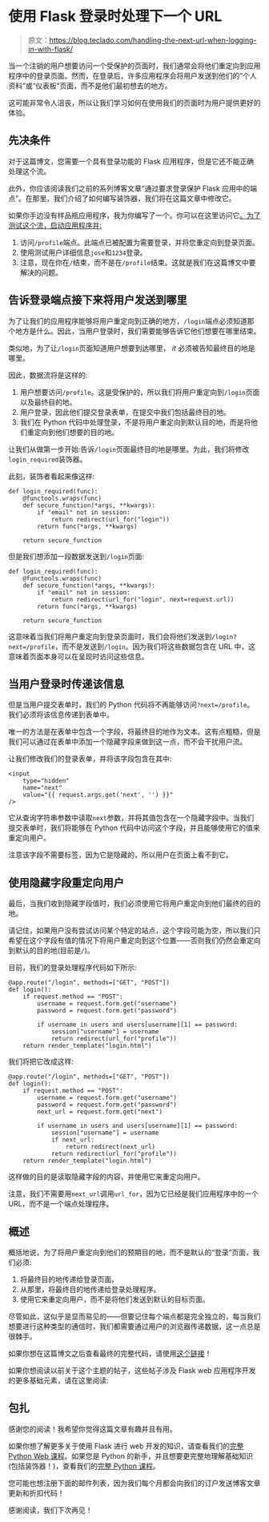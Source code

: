 # 使用 Flask 登录时处理下一个 URL

> 原文：<https://blog.teclado.com/handling-the-next-url-when-logging-in-with-flask/>

当一个注销的用户想要访问一个受保护的页面时，我们通常会将他们重定向到应用程序中的登录页面。然而，在登录后，许多应用程序会将用户发送到他们的“个人资料”或“仪表板”页面，而不是他们最初想去的地方。

这可能非常令人沮丧，所以让我们学习如何在使用我们的页面时为用户提供更好的体验。

## 先决条件

对于这篇博文，您需要一个具有登录功能的 Flask 应用程序，但是它还不能正确处理这个流。

此外，你应该阅读我们之前的系列博客文章“通过要求登录保护 Flask 应用中的端点”。在那里，我们介绍了如何编写装饰器，我们将在这篇文章中修改它。

如果你手边没有样品瓶应用程序，我为你编写了一个。你可以在这里访问它[。为了测试这个流，启动应用程序并:](https://github.com/tecladocode/simple-flask-template-app/tree/feature/login_decorator)

1.  访问`/profile`端点。此端点已被配置为需要登录，并将您重定向到登录页面。
2.  使用测试用户详细信息`jose`和`1234`登录。
3.  注意，现在你在`/`结束，而不是在`/profile`结束。这就是我们在这篇博文中要解决的问题。

## 告诉登录端点接下来将用户发送到哪里

为了让我们的应用程序能够将用户重定向到正确的地方，`/login`端点必须知道那个地方是什么。因此，当用户登录时，我们需要能够告诉它他们想要在哪里结束。

类似地，为了让`/login`页面知道用户想要到达哪里， *it* 必须被告知最终目的地是哪里。

因此，数据流将是这样的:

1.  用户想要访问`/profile`。这是受保护的，所以我们将用户重定向到`/login`页面以及最终目的地。
2.  用户登录，因此他们提交登录表单，在提交中我们包括最终目的地。
3.  我们在 Python 代码中处理登录，不是将用户重定向到默认目的地，而是将他们重定向到他们想要的目的地。

让我们从做第一步开始:告诉`/login`页面最终目的地是哪里。为此，我们将修改`login_required`装饰器。

此刻，装饰者看起来像这样:

```
def login_required(func):
    @functools.wraps(func)
    def secure_function(*args, **kwargs):
        if "email" not in session:
            return redirect(url_for("login"))
        return func(*args, **kwargs)

    return secure_function 
```

但是我们想添加一段数据发送到`/login`页面:

```
def login_required(func):
    @functools.wraps(func)
    def secure_function(*args, **kwargs):
        if "email" not in session:
            return redirect(url_for("login", next=request.url))
        return func(*args, **kwargs)

    return secure_function 
```

这意味着当我们将用户重定向到登录页面时，我们会将他们发送到`/login?next=/profile`，而不是发送到`/login`。因为我们将这些数据包含在 URL 中，这意味着页面本身可以在呈现时访问这些信息。

## 当用户登录时传递该信息

但是当用户提交表单时，我们的 Python 代码将不再能够访问`?next=/profile`。我们必须将该信息传递到表单中。

唯一的方法是在表单中包含一个字段，将最终目的地作为文本。这有点粗糙，但是我们可以通过在表单中添加一个隐藏字段来做到这一点，而不会干扰用户流。

让我们修改我们的登录表单，并将该字段包含在其中:

```
<input
    type="hidden"
    name="next"
    value="{{ request.args.get('next', '') }}"
/> 
```

它从查询字符串参数中读取`next`参数，并将其值包含在一个隐藏字段中。当我们提交表单时，我们将能够在 Python 代码中访问这个字段，并且能够使用它的值来重定向用户。

注意该字段不需要标签，因为它是隐藏的，所以用户在页面上看不到它。

## 使用隐藏字段重定向用户

最后，当我们收到隐藏字段值时，我们必须使用它将用户重定向到他们最终的目的地。

请记住，如果用户没有尝试访问某个特定的站点，这个字段可能为空，所以我们只希望在这个字段有值的情况下将用户重定向到这个位置——否则我们仍然会重定向到默认的目的地(目前是`/`)。

目前，我们的登录处理程序代码如下所示:

```
@app.route("/login", methods=["GET", "POST"])
def login():
    if request.method == "POST":
        username = request.form.get("username")
        password = request.form.get("password")

        if username in users and users[username][1] == password:
            session["username"] = username
            return redirect(url_for("profile"))
    return render_template("login.html") 
```

我们将把它改成这样:

```
@app.route("/login", methods=["GET", "POST"])
def login():
    if request.method == "POST":
        username = request.form.get("username")
        password = request.form.get("password")
        next_url = request.form.get("next")

        if username in users and users[username][1] == password:
            session["username"] = username
            if next_url:
                return redirect(next_url)
            return redirect(url_for("profile"))
    return render_template("login.html") 
```

这样做的目的是读取隐藏字段的内容，并使用它来重定向用户。

注意，我们不需要用`next_url`调用`url_for`，因为它已经是我们应用程序中的一个 URL，而不是一个端点处理程序。

## 概述

概括地说，为了将用户重定向到他们的预期目的地，而不是默认的“登录”页面，我们必须:

1.  将最终目的地传递给登录页面。
2.  从那里，将最终目的地传递给登录处理程序。
3.  使用它来重定向用户，而不是将他们发送到默认的目标页面。

尽管如此，这似乎是显而易见的——但要记住每个端点都是完全独立的，每当我们想要进行这种类型的通信时，我们都需要通过用户的浏览器传递数据，这一点总是很棘手。

如果你想在这篇博文之后查看最终的完整代码，请使用[这个链接](https://github.com/tecladocode/simple-flask-template-app/tree/feature/login_next)！

如果你想阅读以前关于这个主题的帖子，这些帖子涉及 Flask web 应用程序开发的更多基础元素，请在这里阅读:

## 包扎

感谢您的阅读！我希望你觉得这篇文章有趣并且有用。

如果你想了解更多关于使用 Flask 进行 web 开发的知识，请查看我们的[完整 Python Web 课程](https://www.udemy.com/the-complete-python-web-course-learn-by-building-8-apps/?couponCode=BLOGGER)。如果您是 Python 的新手，并且想要更完整地理解基础知识(包括装饰器！)，查看我们的[完整 Python 课程](https://udemy.com/the-complete-python-course/?couponCode=BLOGGER)。

您可能也想注册下面的邮件列表，因为我们每个月都会向我们的订户发送博客文章更新和折扣代码！

感谢阅读，我们下次再见！